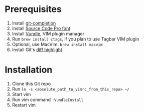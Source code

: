 Prerequisites
=============
 1. Install [git-completion](https://git-scm.com/book/en/v1/Git-Basics-Tips-and-Tricks#Auto-Completion)
 2. Install [Source Code Pro font](https://github.com/adobe-fonts/source-code-pro)
 3. Install [Vundle](https://github.com/VundleVim/Vundle.vim), VIM plugin manager
 4. Run `brew install ctags`, if you plan to use Tagbar VIM plugin
 5. Optional, use MacVim: `brew install macvim`
 6. Install Git's [diff highlight](https://github.com/git/git/tree/master/contrib/diff-highlight)

Installation
============
1. Clone this Git repo
2. Run `ln -s <absolute_path_to_vimrc_from_this_repo> ~/`
3. Start vim
4. Run vim command `:VundleInstall`
5. Restart vim
